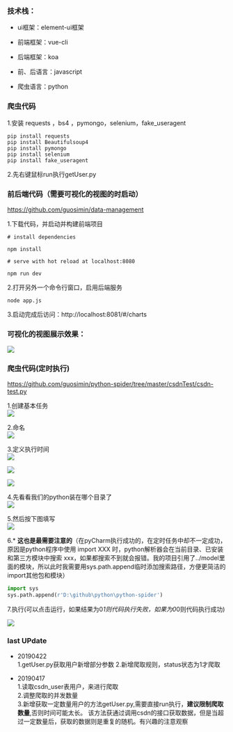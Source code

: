 ### 技术栈：  
* ui框架：element-ui框架

* 前端框架：vue-cli

* 后端框架：koa

* 前、后语言：javascript

* 爬虫语言：python

### 爬虫代码
1.安装 requests ，bs4 ，pymongo，selenium，fake_useragent
```
pip install requests
pip install Beautifulsoup4
pip install pymongo
pip install selenium
pip install fake_useragent
```

2.先右键鼠标run执行getUser.py





### 前后端代码（需要可视化的视图的时启动）   

https://github.com/guosimin/data-management 

1.下载代码，并启动并构建前端项目     
```
# install dependencies

npm install

# serve with hot reload at localhost:8080

npm run dev
```
2.打开另外一个命令行窗口，启用后端服务   

```
node app.js
```
3.启动完成后访问：http://localhost:8081/#/charts   

### 可视化的视图展示效果：   
![](https://img-blog.csdnimg.cn/20190402144205489.png?x-oss-process=image/watermark,type_ZmFuZ3poZW5naGVpdGk,shadow_10,text_aHR0cHM6Ly9ibG9nLmNzZG4ubmV0L2dpdGh1Yl8zOTU3MDcxNw==,size_16,color_FFFFFF,t_70)




### 爬虫代码(定时执行)  
https://github.com/guosimin/python-spider/tree/master/csdnTest/csdn-test.py

1.创建基本任务  
![](https://img-blog.csdnimg.cn/20190402145210482.png?x-oss-process=image/watermark,type_ZmFuZ3poZW5naGVpdGk,shadow_10,text_aHR0cHM6Ly9ibG9nLmNzZG4ubmV0L2dpdGh1Yl8zOTU3MDcxNw==,size_16,color_FFFFFF,t_70)

2.命名  
![](https://img-blog.csdnimg.cn/20190402145323316.png?x-oss-process=image/watermark,type_ZmFuZ3poZW5naGVpdGk,shadow_10,text_aHR0cHM6Ly9ibG9nLmNzZG4ubmV0L2dpdGh1Yl8zOTU3MDcxNw==,size_16,color_FFFFFF,t_70)


3.定义执行时间   
![](https://img-blog.csdnimg.cn/20190402145404548.png?x-oss-process=image/watermark,type_ZmFuZ3poZW5naGVpdGk,shadow_10,text_aHR0cHM6Ly9ibG9nLmNzZG4ubmV0L2dpdGh1Yl8zOTU3MDcxNw==,size_16,color_FFFFFF,t_70)

![](https://img-blog.csdnimg.cn/20190402145424196.png?x-oss-process=image/watermark,type_ZmFuZ3poZW5naGVpdGk,shadow_10,text_aHR0cHM6Ly9ibG9nLmNzZG4ubmV0L2dpdGh1Yl8zOTU3MDcxNw==,size_16,color_FFFFFF,t_70)

![](https://img-blog.csdnimg.cn/20190402145441390.png?x-oss-process=image/watermark,type_ZmFuZ3poZW5naGVpdGk,shadow_10,text_aHR0cHM6Ly9ibG9nLmNzZG4ubmV0L2dpdGh1Yl8zOTU3MDcxNw==,size_16,color_FFFFFF,t_70)


4.先看看我们的python装在哪个目录了   
![](https://img-blog.csdnimg.cn/20190402145714922.png?x-oss-process=image/watermark,type_ZmFuZ3poZW5naGVpdGk,shadow_10,text_aHR0cHM6Ly9ibG9nLmNzZG4ubmV0L2dpdGh1Yl8zOTU3MDcxNw==,size_16,color_FFFFFF,t_70)


5.然后按下图填写   
![](https://img-blog.csdnimg.cn/20190402150322174.png?x-oss-process=image/watermark,type_ZmFuZ3poZW5naGVpdGk,shadow_10,text_aHR0cHM6Ly9ibG9nLmNzZG4ubmV0L2dpdGh1Yl8zOTU3MDcxNw==,size_16,color_FFFFFF,t_70)


6.* **这也是最需要注意的**（在pyCharm执行成功的，在定时任务中却不一定成功，原因是python程序中使用 import XXX 时，python解析器会在当前目录、已安装和第三方模块中搜索 xxx，如果都搜索不到就会报错。我的项目引用了../model里面的模块，所以此时我需要用sys.path.append临时添加搜索路径，方便更简洁的import其他包和模块）   

```python
import sys
sys.path.append(r'D:\github\python\python-spider')
```
7.执行(可以点击运行，如果结果为0*1则代码执行失败，如果为0*0则代码执行成功)  

![](https://img-blog.csdnimg.cn/20190402151156153.png?x-oss-process=image/watermark,type_ZmFuZ3poZW5naGVpdGk,shadow_10,text_aHR0cHM6Ly9ibG9nLmNzZG4ubmV0L2dpdGh1Yl8zOTU3MDcxNw==,size_16,color_FFFFFF,t_70)



### last UPdate          
* 20190422       
1.getUser.py获取用户新增部分参数
2.新增爬取规则，status状态为1才爬取

* 20190417       
1.读取csdn_user表用户，来进行爬取     
2.调整爬取的并发数量     
3.新增获取一定数量用户的方法getUser.py,需要直接run执行，**建议限制爬取数量**,否则时间可能太长。
该方法获通过调用csdn的接口获取数据，但是当超过一定数量后，获取的数据则是重复的随机。有兴趣的注意观察
